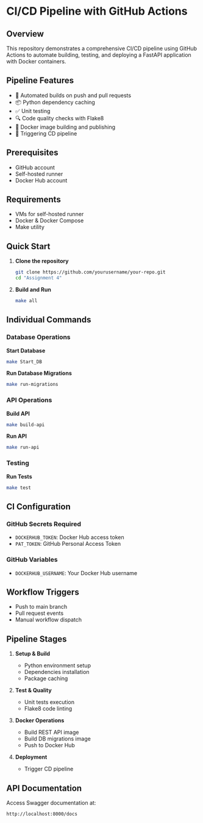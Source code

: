 # CI/CD Pipeline with GitHub Actions

## Overview
This repository demonstrates a comprehensive CI/CD pipeline using GitHub Actions to automate building, testing, and deploying a FastAPI application with Docker containers.

## Pipeline Features
- 🔄 Automated builds on push and pull requests
- 📦 Python dependency caching
- ✅ Unit testing
- 🔍 Code quality checks with Flake8
- 🐳 Docker image building and publishing
- 🚀 Triggering CD pipeline

## Prerequisites
- GitHub account
- Self-hosted runner
- Docker Hub account

## Requirements
- VMs for self-hosted runner
- Docker & Docker Compose
- Make utility

## Quick Start

1. **Clone the repository**
   ```bash
   git clone https://github.com/yourusername/your-repo.git
   cd "Assignment 4"
   ```

2. **Build and Run**
   ```bash
   make all
   ```

## Individual Commands

### Database Operations

**Start Database**
```bash
make Start_DB
```

**Run Database Migrations**
```bash
make run-migrations
```

### API Operations

**Build API**
```bash
make build-api
```

**Run API**
```bash
make run-api
```

### Testing

**Run Tests**
```bash
make test
```

## CI Configuration

### GitHub Secrets Required
- `DOCKERHUB_TOKEN`: Docker Hub access token
- `PAT_TOKEN`: GitHub Personal Access Token

### GitHub Variables
- `DOCKERHUB_USERNAME`: Your Docker Hub username

## Workflow Triggers
- Push to main branch
- Pull request events
- Manual workflow dispatch

## Pipeline Stages

1. **Setup & Build**
   - Python environment setup
   - Dependencies installation
   - Package caching

2. **Test & Quality**
   - Unit tests execution
   - Flake8 code linting

3. **Docker Operations**
   - Build REST API image
   - Build DB migrations image
   - Push to Docker Hub

4. **Deployment**
   - Trigger CD pipeline

## API Documentation

Access Swagger documentation at:
```
http://localhost:8000/docs
```
